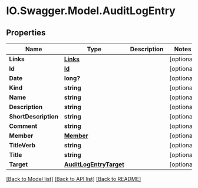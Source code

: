 # IO.Swagger.Model.AuditLogEntry
## Properties

Name | Type | Description | Notes
------------ | ------------- | ------------- | -------------
**Links** | [**Links**](Links.md) |  | [optional] 
**Id** | [**Id**](Id.md) |  | [optional] 
**Date** | **long?** |  | [optional] 
**Kind** | **string** |  | [optional] 
**Name** | **string** |  | [optional] 
**Description** | **string** |  | [optional] 
**ShortDescription** | **string** |  | [optional] 
**Comment** | **string** |  | [optional] 
**Member** | [**Member**](Member.md) |  | [optional] 
**TitleVerb** | **string** |  | [optional] 
**Title** | **string** |  | [optional] 
**Target** | [**AuditLogEntryTarget**](AuditLogEntryTarget.md) |  | [optional] 

[[Back to Model list]](../README.md#documentation-for-models) [[Back to API list]](../README.md#documentation-for-api-endpoints) [[Back to README]](../README.md)

